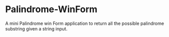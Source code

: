# Palindrome-WinForm
A mini Palindrome win Form application to return all the possible palindrome substring given a string input.
